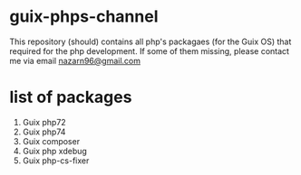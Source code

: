 # guix-phps-channel
This repository (should) contains all php's packagaes (for the Guix OS) that required for the php development.
If some of them missing, please contact me via email nazarn96@gmail.com

# list of packages

  1. Guix php72
  2. Guix php74
  3. Guix composer
  4. Guix php xdebug
  5. Guix php-cs-fixer
